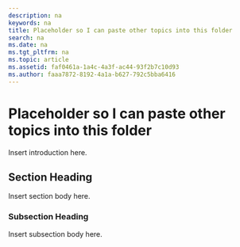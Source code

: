 ```yaml
---
description: na
keywords: na
title: Placeholder so I can paste other topics into this folder
search: na
ms.date: na
ms.tgt_pltfrm: na
ms.topic: article
ms.assetid: faf0461a-1a4c-4a3f-ac44-93f2b7c10d93
ms.author: faaa7872-8192-4a1a-b627-792c5bba6416
---
```

# Placeholder so I can paste other topics into this folder
Insert introduction here.

## Section Heading
Insert section body here.

### Subsection Heading
Insert subsection body here.


